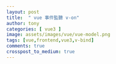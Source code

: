 ```yaml
---
layout: post
title:  " vue 事件監聽 v-on"
author: tony
categories: [ vue3 ]
image: assets/images/vue/vue-model.png
tags: [vue,frontend,vue3,v-bind]
comments: true
crosspost_to_medium: true
---
```

